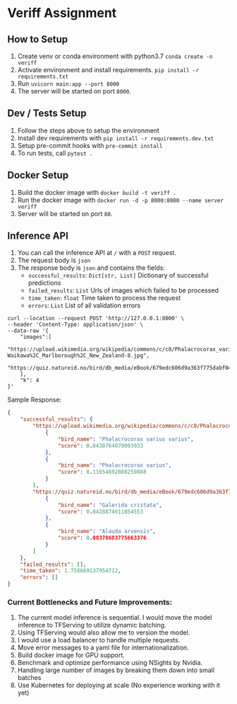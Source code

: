 # Veriff Assignment

## How to Setup

1. Create venv or conda environment with python3.7 `conda create -n veriff`
2. Activate environment and install requirements. `pip install -r requirements.txt`
3. Run `uvicorn main:app --port 8000`
4. The server will be started on port `8000`.

## Dev / Tests Setup
1. Follow the steps above to setup the environment
2. Install dev requirements with `pip install -r requirements.dev.txt`
3. Setup pre-commit hooks with `pre-commit install`
4. To run tests, call `pytest .`

## Docker Setup
1. Build the docker image with `docker build -t veriff .`
2. Run the docker image with `docker run -d -p 8000:8000 --name server  veriff`
3. Server will be started on port `80`.

## Inference API
1. You can call the inference API at `/` with a `POST` request.
2. The request body is `json`
3. The response body is `json` and contains the fields:
    - `successful_results`: `Dict[str, List]` Dictionary of successful predictions
    - `failed_results`: `List` Urls of images which failed to be processed
    - `time_taken`: `float` Time taken to process the request
    - `errors`: `List` List of all validation errors

```shell
curl --location --request POST 'http://127.0.0.1:8000' \
--header 'Content-Type: application/json' \
--data-raw '{
    "images":[
        "https://upload.wikimedia.org/wikipedia/commons/c/c8/Phalacrocorax_varius_-Waikawa%2C_Marlborough%2C_New_Zealand-8.jpg",
        "https://quiz.natureid.no/bird/db_media/eBook/679edc606d9a363f775dabf0497d31de8c3d7060.jpg"
    ],
    "k": 4
}'
```

Sample Response:
```json
{
    "successful_results": {
        "https://upload.wikimedia.org/wikipedia/commons/c/c8/Phalacrocorax_varius_-Waikawa%2C_Marlborough%2C_New_Zealand-8.jpg": [
            {
                "bird_name": "Phalacrocorax varius varius",
                "score": 0.8430764079093933
            },
            {
                "bird_name": "Phalacrocorax varius",
                "score": 0.11654692888259888
            }
        ],
        "https://quiz.natureid.no/bird/db_media/eBook/679edc606d9a363f775dabf0497d31de8c3d7060.jpg": [
            {
                "bird_name": "Galerida cristata",
                "score": 0.8428874611854553
            },
            {
                "bird_name": "Alauda arvensis",
                "score": 0.08378683775663376
            }
        ]
    },
    "failed_results": [],
    "time_taken": 1.758669137954712,
    "errors": []
}
```

### Current Bottlenecks and Future Improvements:
1. The current model inference is sequential. I would move the model inference to TFServing to utilize dynamic batching.
2. Using TFServing would also allow me to version the model.
3. I would use a load balancer to handle multiple requests.
4. Move error messages to a yaml file for internationalization.
5. Build docker image for GPU support.
6. Benchmark and optimize performance using NSights by Nvidia.
7. Handling large number of images by breaking them down into small batches
8. Use Kubernetes for deploying at scale (No experience working with it yet)
